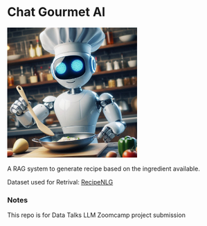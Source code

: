 # Chat Gourmet AI

<img src=".github/assets/cooking-robot.jpg" alt="Project Logo" width="300">

A RAG system to generate recipe based on the ingredient available.

Dataset used for Retrival: [RecipeNLG](https://recipenlg.cs.put.poznan.pl/)


### Notes

This repo is for Data Talks LLM Zoomcamp project submission

